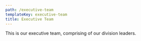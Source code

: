```yaml
---
path: /executive-team
templateKey: executive-team
title: Executive Team
---
```


This is our executive team, comprising of our division leaders.
